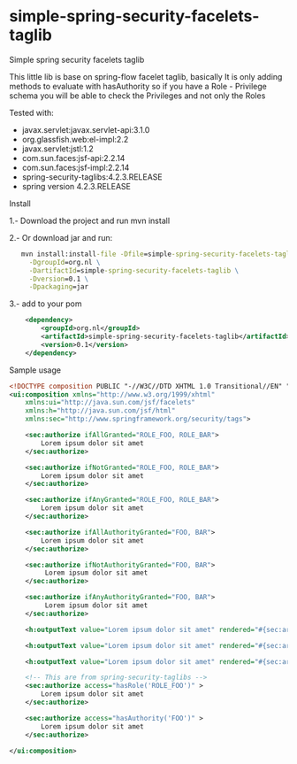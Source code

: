 # simple-spring-security-facelets-taglib
Simple spring security facelets taglib

This little lib is base on spring-flow facelet taglib,  basically It is only adding methods to evaluate with hasAuthority 
so if you have a Role - Privilege schema you will be able to check the Privileges and not only the Roles

Tested with:

 - javax.servlet:javax.servlet-api:3.1.0
 - org.glassfish.web:el-impl:2.2
 - javax.servlet:jstl:1.2
 - com.sun.faces:jsf-api:2.2.14
 - com.sun.faces:jsf-impl:2.2.14
 - spring-security-taglibs:4.2.3.RELEASE
 - spring version 4.2.3.RELEASE

Install

 1.- Download the project and run mvn install
 
 2.- Or download jar and run:
```cmd
   mvn install:install-file -Dfile=simple-spring-security-facelets-taglib-0.1.jar \
     -DgroupId=org.nl \
     -DartifactId=simple-spring-security-facelets-taglib \
     -Dversion=0.1 \
     -Dpackaging=jar
```
 3.- add to your pom 
```xml
    <dependency>
        <groupId>org.nl</groupId>
        <artifactId>simple-spring-security-facelets-taglib</artifactId>
        <version>0.1</version>
    </dependency>    
```

Sample usage

```xml
<!DOCTYPE composition PUBLIC "-//W3C//DTD XHTML 1.0 Transitional//EN" "http://www.w3.org/TR/xhtml1/DTD/xhtml1-transitional.dtd">
<ui:composition xmlns="http://www.w3.org/1999/xhtml"
    xmlns:ui="http://java.sun.com/jsf/facelets"
    xmlns:h="http://java.sun.com/jsf/html"
    xmlns:sec="http://www.springframework.org/security/tags">

    <sec:authorize ifAllGranted="ROLE_FOO, ROLE_BAR">
        Lorem ipsum dolor sit amet
    </sec:authorize>

    <sec:authorize ifNotGranted="ROLE_FOO, ROLE_BAR">
        Lorem ipsum dolor sit amet
    </sec:authorize>

    <sec:authorize ifAnyGranted="ROLE_FOO, ROLE_BAR">
        Lorem ipsum dolor sit amet
    </sec:authorize>

    <sec:authorize ifAllAuthorityGranted="FOO, BAR">
        Lorem ipsum dolor sit amet
    </sec:authorize>

    <sec:authorize ifNotAuthorityGranted="FOO, BAR">
         Lorem ipsum dolor sit amet
    </sec:authorize>

    <sec:authorize ifAnyAuthorityGranted="FOO, BAR">
         Lorem ipsum dolor sit amet
    </sec:authorize>

    <h:outputText value="Lorem ipsum dolor sit amet" rendered="#{sec:areAllAuthorityGranted('FOO, BAR')}"/>

    <h:outputText value="Lorem ipsum dolor sit amet" rendered="#{sec:areNotAuthorityGranted('FOO, BAR')}"/>

    <h:outputText value="Lorem ipsum dolor sit amet" rendered="#{sec:areAnyAuthorityGranted('FOO, BAR')}"/>

    <!-- This are from spring-security-taglibs -->
    <sec:authorize access="hasRole('ROLE_FOO')" >
        Lorem ipsum dolor sit amet
    </sec:authorize>

    <sec:authorize access="hasAuthority('FOO')" >
        Lorem ipsum dolor sit amet
    </sec:authorize>

</ui:composition>

```
